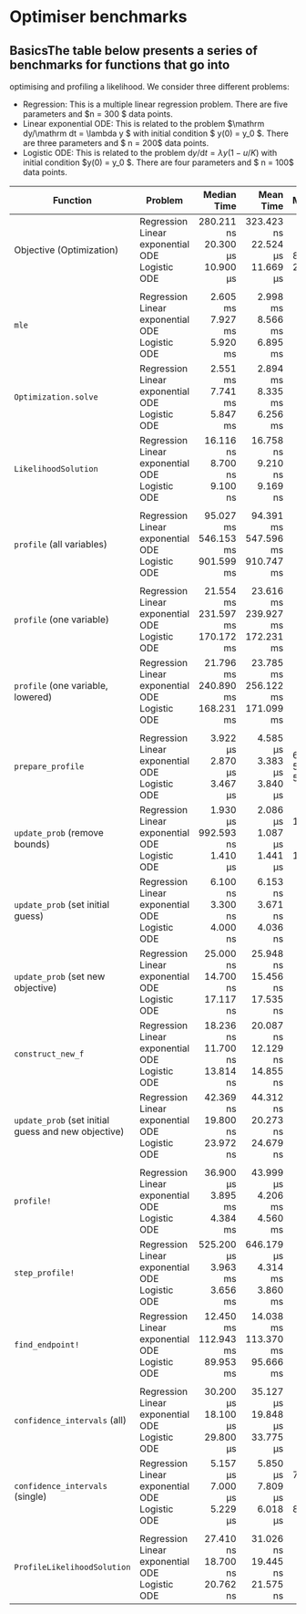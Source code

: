 # Optimiser benchmarks
## BasicsThe table below presents a series of benchmarks for functions that go into 
optimising and profiling a likelihood. We consider three different problems:
   - Regression: This is a multiple linear regression problem. There are five parameters and    $n = 300 $ data points.
   - Linear exponential ODE: This is related to the problem     $\mathrm dy/\mathrm dt = \lambda y $ with initial condition   $ y(0) = y_0   $. There are three parameters and $ n = 200$ data points.
   - Logistic ODE: This is related to the problem     $\mathrm dy/\mathrm dt = \lambda y (1 - u/K)$ with initial condition   $y(0) = y_0  $.    There are four parameters and   $ n = 100$ data points.

| Function | Problem | Median Time | Mean Time | Memory | Allocations |
|---|---|--:|--:|--:|--:|
| Objective (Optimization) | Regression<br>Linear exponential ODE<br>Logistic ODE | 280.211 ns<br>20.300 μs<br>10.900 μs | 323.423 ns<br>22.524 μs<br>11.669 μs | 80 bytes<br>8.08 KiB<br>2.45 KiB | 2<br>13<br>12 |
| | | | | | |
| `mle` | Regression<br>Linear exponential ODE<br>Logistic ODE | 2.605 ms<br>7.927 ms<br>5.920 ms | 2.998 ms<br>8.566 ms<br>6.895 ms | 3.52 MiB<br>2.92 MiB<br>1.19 MiB | 8486<br>6939<br>8519 |
| `Optimization.solve` | Regression<br>Linear exponential ODE<br>Logistic ODE | 2.551 ms<br>7.741 ms<br>5.847 ms | 2.894 ms<br>8.335 ms<br>6.256 ms | 3.52 MiB<br>2.92 MiB<br>1.19 MiB | 8486<br>6939<br>8519 |
| `LikelihoodSolution` | Regression<br>Linear exponential ODE<br>Logistic ODE | 16.116 ns<br>8.700 ns<br>9.100 ns | 16.758 ns<br>9.210 ns<br>9.169 ns | 0 bytes<br>0 bytes<br>0 bytes | 0<br>0<br>0 |
| | | | | | |
| `profile` (all variables) | Regression<br>Linear exponential ODE<br>Logistic ODE | 95.027 ms<br>546.153 ms<br>901.599 ms | 94.391 ms<br>547.596 ms<br>910.747 ms | 102.66 MiB<br>199.22 MiB<br>222.56 MiB | 634270<br>861736<br>2708232 |
| | | | | | |
| `profile` (one variable) | Regression<br>Linear exponential ODE<br>Logistic ODE | 21.554 ms<br>231.597 ms<br>170.172 ms | 23.616 ms<br>239.927 ms<br>172.231 ms | 25.13 MiB<br>84.46 MiB<br>42.12 MiB | 150089<br>359831<br>511403 |
| `profile` (one variable, lowered) | Regression<br>Linear exponential ODE<br>Logistic ODE | 21.796 ms<br>240.890 ms<br>168.231 ms | 23.785 ms<br>256.122 ms<br>171.099 ms | 25.13 MiB<br>84.46 MiB<br>42.12 MiB | 150089<br>359831<br>511403 |
| | | | | | |
| `prepare_profile` | Regression<br>Linear exponential ODE<br>Logistic ODE | 3.922 μs<br>2.870 μs<br>3.467 μs | 4.585 μs<br>3.383 μs<br>3.840 μs | 6.23 KiB<br>5.09 KiB<br>5.64 KiB | 80<br>50<br>65 |
| `update_prob` (remove bounds) | Regression<br>Linear exponential ODE<br>Logistic ODE | 1.930 μs<br>992.593 ns<br>1.410 μs | 2.086 μs<br>1.087 μs<br>1.441 μs | 1.50 KiB<br>864 bytes<br>1.16 KiB | 46<br>26<br>36 |
| `update_prob` (set initial guess) | Regression<br>Linear exponential ODE<br>Logistic ODE | 6.100 ns<br>3.300 ns<br>4.000 ns | 6.153 ns<br>3.671 ns<br>4.036 ns | 0 bytes<br>0 bytes<br>0 bytes | 0<br>0<br>0 |
| `update_prob` (set new objective) | Regression<br>Linear exponential ODE<br>Logistic ODE | 25.000 ns<br>14.700 ns<br>17.117 ns | 25.948 ns<br>15.456 ns<br>17.535 ns | 0 bytes<br>0 bytes<br>0 bytes | 0<br>0<br>0 |
| `construct_new_f` | Regression<br>Linear exponential ODE<br>Logistic ODE | 18.236 ns<br>11.700 ns<br>13.814 ns | 20.087 ns<br>12.129 ns<br>14.855 ns | 0 bytes<br>0 bytes<br>0 bytes | 0<br>0<br>0 |
| `update_prob` (set initial guess and new objective) | Regression<br>Linear exponential ODE<br>Logistic ODE | 42.369 ns<br>19.800 ns<br>23.972 ns | 44.312 ns<br>20.273 ns<br>24.679 ns | 0 bytes<br>0 bytes<br>0 bytes | 0<br>0<br>0 |
| | | | | | |
| `profile!` | Regression<br>Linear exponential ODE<br>Logistic ODE | 36.900 μs<br>3.895 ms<br>4.384 ms | 43.999 μs<br>4.206 ms<br>4.560 ms | 37.66 KiB<br>1.59 MiB<br>1.10 MiB | 242<br>6794<br>13348 |
| `step_profile!` | Regression<br>Linear exponential ODE<br>Logistic ODE | 525.200 μs<br>3.963 ms<br>3.656 ms | 646.179 μs<br>4.314 ms<br>3.860 ms | 591.67 KiB<br>1.53 MiB<br>922.09 KiB | 3309<br>6498<br>10929 |
| `find_endpoint!` | Regression<br>Linear exponential ODE<br>Logistic ODE | 12.450 ms<br>112.943 ms<br>89.953 ms | 14.038 ms<br>113.370 ms<br>95.666 ms | 12.72 MiB<br>40.65 MiB<br>18.85 MiB | 75905<br>173190<br>228835 |
| | | | | | |
| `confidence_intervals` (all) | Regression<br>Linear exponential ODE<br>Logistic ODE | 30.200 μs<br>18.100 μs<br>29.800 μs | 35.127 μs<br>19.848 μs<br>33.775 μs | 41.41 KiB<br>26.67 KiB<br>45.34 KiB | 70<br>44<br>57 |
| `confidence_intervals` (single) | Regression<br>Linear exponential ODE<br>Logistic ODE | 5.157 μs<br>7.000 μs<br>5.229 μs | 5.850 μs<br>7.809 μs<br>6.018 μs | 7.39 KiB<br>11.06 KiB<br>8.22 KiB | 13<br>13<br>13 |
| | | | | | |
| `ProfileLikelihoodSolution` | Regression<br>Linear exponential ODE<br>Logistic ODE | 27.410 ns<br>18.700 ns<br>20.762 ns | 31.026 ns<br>19.445 ns<br>21.575 ns | 0 bytes<br>0 bytes<br>0 bytes | 0<br>0<br>0 |
